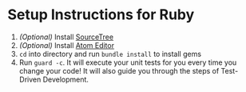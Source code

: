 # Setup Instructions for Ruby

1. *(Optional)* Install [SourceTree](https://www.sourcetreeapp.com/)
2. *(Optional)* Install [Atom Editor](https://atom.io/)
3. `cd` into directory and run `bundle install` to install gems
4. Run `guard -c`. It will execute your unit tests for you every time you change your code! It will also guide you through the steps of Test-Driven Development.
